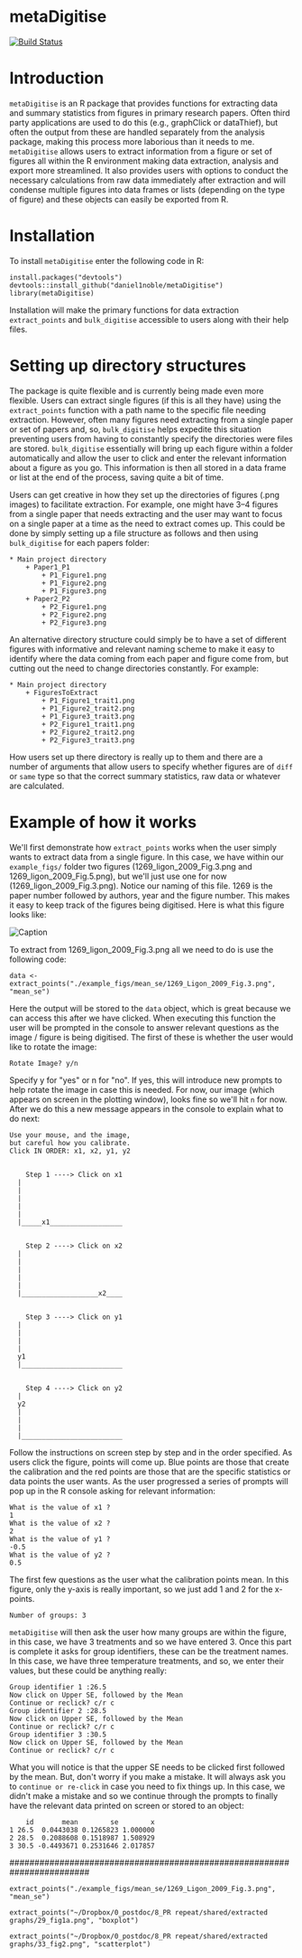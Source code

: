 # metaDigitise 
[![Build Status](https://travis-ci.org/daniel1noble/metaDigitise.svg?branch=master)](https://travis-ci.org/daniel1noble/metaDigitise.svg?branch=master) 

# Introduction
`metaDigitise` is an R package that provides functions for extracting data and summary statistics from figures in primary research papers. Often third party applications are used to do this (e.g., graphClick or dataThief), but often the output from these are handled separately from the analysis package, making this process more laborious than it needs to me. `metaDigitise` allows users to extract information from a figure or set of figures all within the R environment making data extraction, analysis and export more streamlined. It also provides users with options to conduct the necessary calculations from raw data immediately after extraction and will condense multiple figures into data frames or lists (depending on the type of figure) and these objects can easily be exported from R. 

# Installation
To install `metaDigitise` enter the following code in R:

```
install.packages("devtools")
devtools::install_github("daniel1noble/metaDigitise")
library(metaDigitise)
```

Installation will make the primary functions for data extraction `extract_points` and `bulk_digitise` accessible to users along with their help files.

# Setting up directory structures
The package is quite flexible and is currently being made even more flexible. Users can extract single figures (if this is all they have) using the `extract_points` function with a path name to the specific file needing extraction. However, often many figures need extracting from a single paper or set of papers and, so, `bulk_digitise` helps expedite this situation preventing users from having to constantly specify the directories were files are stored. `bulk_digitise` essentially will bring up each figure within a folder automatically and allow the user to click and enter the relevant information about a figure as you go. This information is then all stored in a data frame or list at the end of the process, saving quite a bit of time.

Users can get creative in how they set up the directories of figures (.png images) to facilitate extraction. For example, one might have 3–4 figures from a single paper that needs extracting and the user may want to focus on a single paper at a time as the need to extract comes up. This could be done by simply setting up a file structure as follows and then using `bulk_digitise` for each papers folder:

	* Main project directory
		+ Paper1_P1
			+ P1_Figure1.png
			+ P1_Figure2.png
			+ P1_Figure3.png
		+ Paper2_P2
			+ P2_Figure1.png
			+ P2_Figure2.png
			+ P2_Figure3.png

An alternative directory structure could simply be to have a set of different figures with informative and relevant naming scheme to make it easy to identify where the data coming from each paper and figure come from, but cutting out the need to change directories constantly. For example:

	* Main project directory
		+ FiguresToExtract
			+ P1_Figure1_trait1.png
			+ P1_Figure2_trait2.png
			+ P1_Figure3_trait3.png
			+ P2_Figure1_trait1.png
			+ P2_Figure2_trait2.png
			+ P2_Figure3_trait3.png

How users set up there directory is really up to them and there are a number of arguments that allow users to specify whether figures are of `diff` or `same` type so that the correct summary statistics, raw data or whatever are calculated. 

# Example of how it works
We'll first demonstrate how `extract_points` works when the user simply wants to extract data from a single figure. In this case, we have within our `example_figs/` folder two figures (1269_ligon_2009_Fig.3.png and 1269_ligon_2009_Fig.5.png), but we'll just use one for now (1269_ligon_2009_Fig.3.png).  Notice our naming of this file. 1269 is the paper number followed by authors, year and the figure number. This makes it easy to keep track of the figures being digitised. Here is what this figure looks like:

![Caption](https://www.dropbox.com/s/j7vf4hfdl97uxl8/1269_Ligon_2009_Fig.3.png?dl=0)

To extract from 1269_ligon_2009_Fig.3.png all we need to do is use the following code:

```
data <- extract_points("./example_figs/mean_se/1269_Ligon_2009_Fig.3.png", "mean_se")
```

Here the output will be stored to the `data` object, which is great because we can access this after we have clicked. When executing this function the user will be prompted in the console to answer relevant questions as the image / figure is being digitised. The first of these is whether the user would like to rotate the image:

```
Rotate Image? y/n 
```

Specify y for "yes" or n for "no". If yes, this will introduce new prompts to help rotate the image in case this is needed. For now, our image (which appears on screen in the plotting window), looks fine so we'll hit `n` for now. After we do this a new message appears in the console to explain what to do next:

```
Use your mouse, and the image, 
but careful how you calibrate.
Click IN ORDER: x1, x2, y1, y2 

	
    Step 1 ----> Click on x1
  |
  |
  |
  |
  |
  |_____x1__________________


    Step 2 ----> Click on x2
  |
  |
  |
  |
  |
  |___________________x2____


    Step 3 ----> Click on y1
  |
  |
  |
  |
  y1
  |_________________________


    Step 4 ----> Click on y2
  |
  y2
  |
  |
  |
  |_________________________
  ```
Follow the instructions on screen step by step and in the order specified. As users click the figure, points will come up. Blue points are those that create the calibration and the red points are those that are the specific statistics or data points the user wants. As the user progressed a series of prompts will pop up in the R console asking for relevant information:

```
What is the value of x1 ?
1
What is the value of x2 ?
2
What is the value of y1 ?
-0.5
What is the value of y2 ?
0.5
```
The first few questions as the user what the calibration points mean. In this figure, only the y-axis is really important, so we just add 1 and 2 for the x-points.

```
Number of groups: 3
```

`metaDigitise` will then ask the user how many groups are within the figure, in this case, we have 3 treatments and so we have entered 3. Once this part is complete it asks for group identifiers, these can be the treatment names. In this case, we have three temperature treatments, and so, we enter their values, but these could be anything really:

```
Group identifier 1 :26.5
Now click on Upper SE, followed by the Mean
Continue or reclick? c/r c
Group identifier 2 :28.5
Now click on Upper SE, followed by the Mean
Continue or reclick? c/r c
Group identifier 3 :30.5
Now click on Upper SE, followed by the Mean
Continue or reclick? c/r c
```

What you will notice is that the upper SE needs to be clicked first followed by the mean. But, don't worry if you make a mistake. It will always ask you to `continue or re-click` in case you need to fix things up. In this case, we didn't make a mistake and so we continue through the prompts to finally have the relevant data printed on screen or stored to an object:

```
    id       mean        se        x
1 26.5  0.0443038 0.1265823 1.000000
2 28.5  0.2088608 0.1518987 1.508929
3 30.5 -0.4493671 0.2531646 2.017857
```


########################################################################

```
extract_points("./example_figs/mean_se/1269_Ligon_2009_Fig.3.png", "mean_se")

extract_points("~/Dropbox/0_postdoc/8_PR repeat/shared/extracted graphs/29_fig1a.png", "boxplot")
 
extract_points("~/Dropbox/0_postdoc/8_PR repeat/shared/extracted graphs/33_fig2.png", "scatterplot")
```